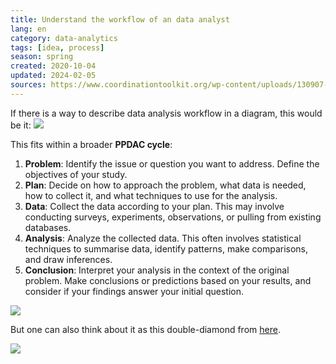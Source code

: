 ```yaml
---
title: Understand the workflow of an data analyst
lang: en
category: data-analytics
tags: [idea, process]
season: spring
created: 2020-10-04
updated: 2024-02-05
sources: https://www.coordinationtoolkit.org/wp-content/uploads/130907-Data-flow.pdf
---
```


If there is a way to describe data analysis workflow in a diagram, this would be it:
![](../__files/data-analysis-workflow.png)

This fits within a broader **PPDAC cycle**:
1. **Problem**: Identify the issue or question you want to address. Define the objectives of your study.
2. **Plan**: Decide on how to approach the problem, what data is needed, how to collect it, and what techniques to use for the analysis.
3. **Data**: Collect the data according to your plan. This may involve conducting surveys, experiments, observations, or pulling from existing databases.
4. **Analysis**: Analyze the collected data. This often involves statistical techniques to summarise data, identify patterns, make comparisons, and draw inferences.
5. **Conclusion**: Interpret your analysis in the context of the original problem. Make conclusions or predictions based on your results, and consider if your findings answer your initial question.

![](../__files/ppdac.png)

But one can also think about it as this double-diamond from [here](https://nightingaledvs.com/embrace-the-challenge-to-beat-imposter-syndrome/).

![](../__files/data-analysis-double-diamond.png)
